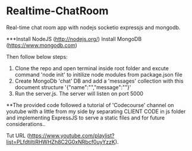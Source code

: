 # Realtime-ChatRoom

Real-time chat room app with nodejs socketio expressjs and mongodb.

***Install NodeJS (http://nodejs.org/)
   Install MongoDB (https://www.mongodb.com)

Then follow below steps:

1) Clone the repo and open terminal inside root folder and excute command 'node init' to initilize node modules from package.json  file
2) Create MongoDb 'chat' DB and add a 'messages' collection with this document structure '{"name":"","message":""}'
3) Run the server.js. The server will listen on port 5000


**The provided code followed a tutorial of 'Codecourse' channel on youtube with a little from my side by separating CLIENT CODE in js folder and implementing ExpressJS to serve a static files and for future considerations..

Tut URL (https://www.youtube.com/playlist?list=PLfdtiltiRHWHZh8C2G0xNRbcf0uyYzzK).
